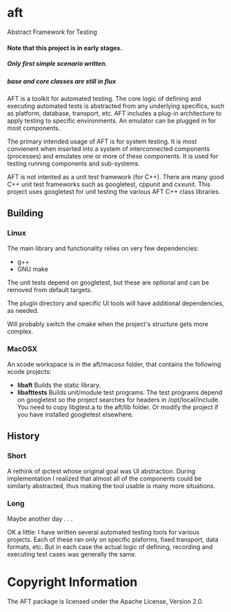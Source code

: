 # aft
Abstract Framework for Testing

#### Note that this project is in early stages.
##### Only first simple scenario written.
##### base and core classes are still in flux


AFT is a toolkit for automated testing.  The core logic of defining and executing 
automated tests is abstracted from any underlying specifics, such as platform, 
database, transport, etc.  AFT includes a plug-in architecture to apply testing to 
specific environments.  An emulator can be plugged in for most components.

The primary intended usage of AFT is for system testing.  It is most convienent when
inserted into a system of interconnected components (processes) and emulates one or
more of these components.  It is used for testing running components and sub-systems.

AFT is not intented as a unit test framework (for C++).  There are many good C++ unit 
test frameworks such as googletest, cppunit and cxxunit.  This project uses googletest
for unit testing the various AFT C++ class libraries.

## Building

### Linux

The main library and functionality relies on very few dependencies:
- g++
- GNU make

The unit tests depend on googletest, but these are optional and can be removed from 
default targets.

The plugin directory and specific UI tools will have additional dependencies, as needed.

Will probably switch the cmake when the project's structure gets more complex.

### MacOSX

An xcode workspace is in the aft/macosx folder, that contains the following xcode projects:
- **libaft** Builds the static library.
- **libafttests** Builds unit/module test programs.  The test programs depend on googletest so the project searches for
  headers in /opt/local/include.  You need to copy libgtest.a to the aft/lib folder.  Or modify the project if you
  have installed googletest elsewhere.

## History

### Short

A rethink of ipctest whose original goal was UI abstraction.  During implementation I 
realized that almost all of the components could be similarly abstracted, thus making 
the tool usable is many more situations.

### Long

Maybe another day . . .

OK a little:  I have written several automated testing tools for various projects.  Each of 
these ran only on specific plaforms, fixed transport, data formats, etc.  But in each case 
the actual logic of defining, recording and executing test cases was generally the same.

# Copyright Information

The AFT package is licensed under the Apache License, Version 2.0.
